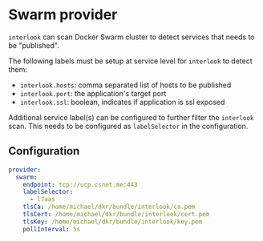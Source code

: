 # Swarm provider

`interlook` can scan Docker Swarm cluster to detect services that needs to be "published". 

The following labels must be setup at service level for `interlook` to detect them:

* `interlook.hosts`: comma separated list of hosts to be published
* `interlook.port`: the application's target port
* `interlook.ssl`: boolean, indicates if application is ssl exposed

Additional service label(s) can be configured to further filter the `interlook` scan. 
This needs to be configured as `labelSelector` in the configuration.  

## Configuration

```yaml
provider:
  swarm:
    endpoint: tcp://ucp.csnet.me:443
    labelSelector:
      - l7aas
    tlsCa: /home/michael/dkr/bundle/interlook/ca.pem
    tlsCert: /home/michael/dkr/bundle/interlook/cert.pem
    tlsKey: /home/michael/dkr/bundle/interlook/key.pem
    pollInterval: 5s
```
